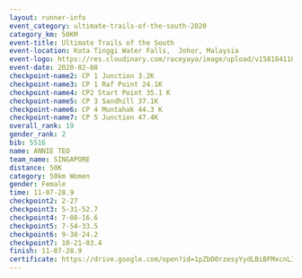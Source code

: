 ```yaml
--- 
layout: runner-info 
event_category: ultimate-trails-of-the-south-2020 
category_km: 50KM 
event-title: Ultimate Trails of the South 
event-location: Kota Tinggi Water Falls,  Johor, Malaysia 
event-logo: https://res.cloudinary.com/raceyaya/image/upload/v1581841103/logo/2020/ultimate-trails-2020_i93dfj.jpg 
event-date: 2020-02-08 
checkpoint-name2: CP 1 Junction 3.2K 
checkpoint-name3: CP 1 Raf Point 24.1K 
checkpoint-name4: CP2 Start Point 35.1 K 
checkpoint-name5: CP 3 Sandhill 37.1K 
checkpoint-name6: CP 4 Muntahak 44.3 K 
checkpoint-name7: CP 5 Junction 47.4K 
overall_rank: 19
gender_rank: 2
bib: 5516
name: ANNIE TEO
team_name: SINGAPORE
distance: 50K
category: 50km Women
gender: Female
time: 11-07-28.9
checkpoint2: 2-27
checkpoint3: 5-31-52.7
checkpoint4: 7-08-16.6
checkpoint5: 7-54-33.5
checkpoint6: 9-38-24.2
checkpoint7: 10-21-03.4
finish: 11-07-28.9
certificate: https://drive.google.com/open?id=1pZbD0rzesyYydLBiBFMxcnLIRjz1Q1R-
--- 
```

